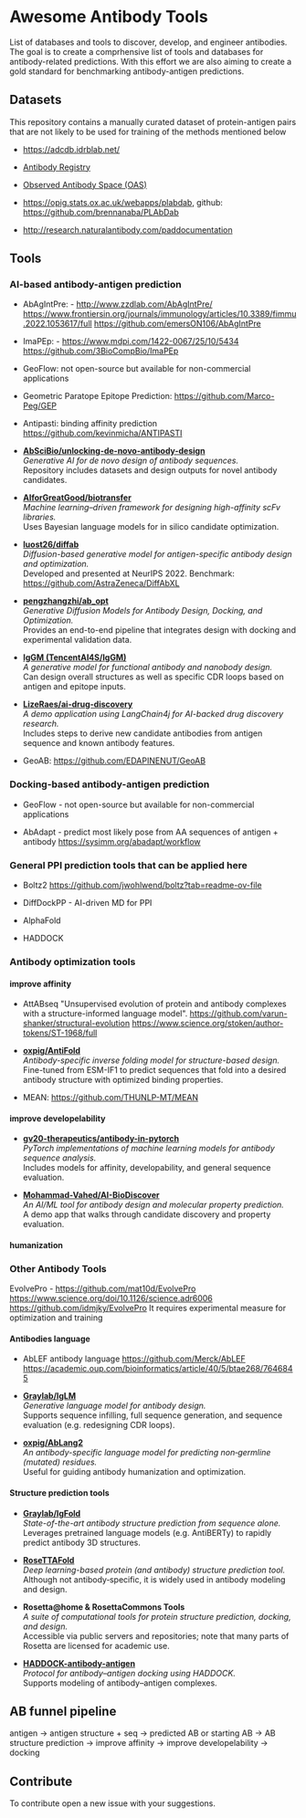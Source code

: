 # Awesome Antibody Tools
List of databases and tools to discover, develop, and engineer antibodies.
The goal is to create a comprhensive list of tools and databases for antibody-related predictions. With this effort we are also aiming to create a gold standard for benchmarking antibody-antigen predictions.

## Datasets
This repository contains a manually curated dataset of protein-antigen pairs that are not likely to be used for training of the methods mentioned below

- https://adcdb.idrblab.net/

- [Antibody Registry](https://antibodyregistry.org/)  

- [Observed Antibody Space (OAS)](http://opig.stats.ox.ac.uk/webapps/oas/)

- https://opig.stats.ox.ac.uk/webapps/plabdab, github: https://github.com/brennanaba/PLAbDab

- http://research.naturalantibody.com/paddocumentation


## Tools

### AI-based antibody-antigen prediction
- AbAgIntPre: - http://www.zzdlab.com/AbAgIntPre/ https://www.frontiersin.org/journals/immunology/articles/10.3389/fimmu.2022.1053617/full https://github.com/emersON106/AbAgIntPre
  
- ImaPEp: - https://www.mdpi.com/1422-0067/25/10/5434 https://github.com/3BioCompBio/ImaPEp

- GeoFlow: not open-source but available for non-commercial applications

- Geometric Paratope Epitope Prediction: https://github.com/Marco-Peg/GEP

- Antipasti: binding affinity prediction https://github.com/kevinmicha/ANTIPASTI

- **[AbSciBio/unlocking-de-novo-antibody-design](https://github.com/AbSciBio/unlocking-de-novo-antibody-design)**  
  *Generative AI for de novo design of antibody sequences.*  
  Repository includes datasets and design outputs for novel antibody candidates.

- **[AIforGreatGood/biotransfer](https://github.com/AIforGreatGood/biotransfer)**  
  *Machine learning–driven framework for designing high-affinity scFv libraries.*  
  Uses Bayesian language models for in silico candidate optimization.

- **[luost26/diffab](https://github.com/luost26/diffab)**  
  *Diffusion-based generative model for antigen-specific antibody design and optimization.*  
  Developed and presented at NeurIPS 2022.
  Benchmark: https://github.com/AstraZeneca/DiffAbXL

- **[pengzhangzhi/ab_opt](https://github.com/pengzhangzhi/ab_opt)**  
  *Generative Diffusion Models for Antibody Design, Docking, and Optimization.*  
  Provides an end-to-end pipeline that integrates design with docking and experimental validation data.

- **[IgGM (TencentAI4S/IgGM)](https://github.com/TencentAI4S/IgGM)**  
  *A generative model for functional antibody and nanobody design.*  
  Can design overall structures as well as specific CDR loops based on antigen and epitope inputs.

- **[LizeRaes/ai-drug-discovery](https://github.com/LizeRaes/ai-drug-discovery)**  
  *A demo application using LangChain4j for AI-backed drug discovery research.*  
  Includes steps to derive new candidate antibodies from antigen sequence and known antibody features.

- GeoAB: https://github.com/EDAPINENUT/GeoAB


### Docking-based antibody-antigen prediction
- GeoFlow - not open-source but available for non-commercial applications

- AbAdapt - predict most likely pose from AA sequences of antigen + antibody https://sysimm.org/abadapt/workflow

### General PPI prediction tools that can be applied here

- Boltz2 https://github.com/jwohlwend/boltz?tab=readme-ov-file

- DiffDockPP - AI-driven MD for PPI

- AlphaFold

- HADDOCK



### Antibody optimization tools
#### improve affinity
- AttABseq
"Unsupervised evolution of protein and antibody complexes with a structure-informed language model". https://github.com/varun-shanker/structural-evolution https://www.science.org/stoken/author-tokens/ST-1968/full

- **[oxpig/AntiFold](https://github.com/oxpig/AntiFold)**  
  *Antibody-specific inverse folding model for structure-based design.*  
  Fine-tuned from ESM-IF1 to predict sequences that fold into a desired antibody structure with optimized binding properties.

- MEAN: https://github.com/THUNLP-MT/MEAN


#### improve developelability

- **[gv20-therapeutics/antibody-in-pytorch](https://github.com/gv20-therapeutics/antibody-in-pytorch)**  
  *PyTorch implementations of machine learning models for antibody sequence analysis.*  
  Includes models for affinity, developability, and general sequence evaluation.

- **[Mohammad-Vahed/AI-BioDiscover](https://github.com/Mohammad-Vahed/AI-BioDiscover)**  
  *An AI/ML tool for antibody design and molecular property prediction.*  
  A demo app that walks through candidate discovery and property evaluation.

#### humanization


### Other Antibody Tools
EvolvePro - https://github.com/mat10d/EvolvePro https://www.science.org/doi/10.1126/science.adr6006 https://github.com/idmjky/EvolvePro
It requires experimental measure for optimization and training

#### Antibodies language
- AbLEF antibody language https://github.com/Merck/AbLEF https://academic.oup.com/bioinformatics/article/40/5/btae268/7646845

- **[Graylab/IgLM](https://github.com/Graylab/IgLM)**  
  *Generative language model for antibody design.*  
  Supports sequence infilling, full sequence generation, and sequence evaluation (e.g. redesigning CDR loops).

- **[oxpig/AbLang2](https://github.com/oxpig/AbLang2)**  
  *An antibody-specific language model for predicting non‑germline (mutated) residues.*  
  Useful for guiding antibody humanization and optimization.

#### Structure prediction tools

- **[Graylab/IgFold](https://github.com/Graylab/IgFold)**  
  *State-of-the-art antibody structure prediction from sequence alone.*  
  Leverages pretrained language models (e.g. AntiBERTy) to rapidly predict antibody 3D structures.

- **[RoseTTAFold](https://github.com/RosettaCommons/RoseTTAFold)**  
  *Deep learning-based protein (and antibody) structure prediction tool.*  
  Although not antibody‑specific, it is widely used in antibody modeling and design.

- **Rosetta@home & RosettaCommons Tools**  
  *A suite of computational tools for protein structure prediction, docking, and design.*  
  Accessible via public servers and repositories; note that many parts of Rosetta are licensed for academic use.

- **[HADDOCK-antibody-antigen](https://github.com/haddocking/HADDOCK-antibody-antigen)**  
  *Protocol for antibody–antigen docking using HADDOCK.*  
  Supports modeling of antibody–antigen complexes.


## AB funnel pipeline

antigen -> antigen structure + seq -> predicted AB or starting AB -> AB structure prediction  -> improve affinity -> improve developelability -> docking



## Contribute
To contribute open a new issue with your suggestions.

